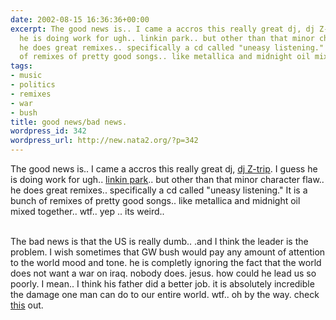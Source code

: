 ```yaml
---
date: 2002-08-15 16:36:36+00:00
excerpt: The good news is.. I came a accros this really great dj, dj Z-trip. I guess
  he is doing work for ugh.. linkin park.. but other than that minor character flaw..
  he does great remixes.. specifically a cd called "uneasy listening." It is a bunch
  of remixes of pretty good songs.. like metallica and midnight oil mixed toget...
tags:
- music
- politics
- remixes
- war
- bush
title: good news/bad news.
wordpress_id: 342
wordpress_url: http://new.nata2.org/?p=342
---
```


The good news is.. I came a accros this really great dj, <a href="http://www.djztrip.com/">dj Z-trip</a>. I guess he is doing work for ugh.. <a href="http://www.linkinpark.com/">linkin park</a>.. but other than that minor character flaw.. he does great remixes.. specifically a cd called "uneasy listening." It is a bunch of remixes of pretty good songs.. like metallica and midnight oil mixed together.. wtf.. yep .. its weird..<br/><br/>

The bad news is that the US is really dumb.. .and I think the leader is the problem. I wish sometimes that GW bush would pay any amount of attention to the world mood and tone. he is completly ignoring the fact that the world does not want a war on iraq. nobody does. jesus. how could he lead us so poorly. I mean.. I think his father did a better job. it is absolutely incredible the damage one man can do to our entire world. wtf.. oh by the way. check <a  href="http://www.worldtribune.com/worldtribune/breaking_5.html">this</a> out.